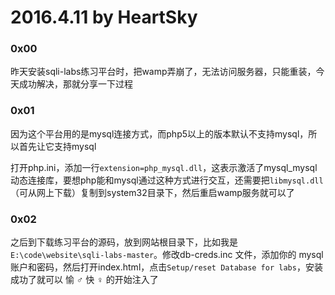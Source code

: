 # 2016.4.11 by HeartSky
### 0x00
昨天安装sqli-labs练习平台时，把wamp弄崩了，无法访问服务器，只能重装，今天成功解决，那就分享一下过程
### 0x01
因为这个平台用的是mysql连接方式，而php5以上的版本默认不支持mysql，所以首先让它支持mysql
    
打开php.ini，添加一行`extension=php_mysql.dll`，这表示激活了mysql_mysql动态连接库，要想php能和mysql通过这种方式进行交互，还需要把`libmysql.dll`（可从网上下载）复制到system32目录下，然后重启wamp服务就可以了
### 0x02
之后到[](https://github.com/Audi-1/sqli-labs)下载练习平台的源码，放到网站根目录下，比如我是`E:\code\website\sqli-labs-master`。修改db-creds.inc 文件，添加你的 mysql 账户和密码，然后打开index.html，点击`Setup/reset Database for labs`，安装成功了就可以 愉 ♂ 快 ♀ 的开始注入了
